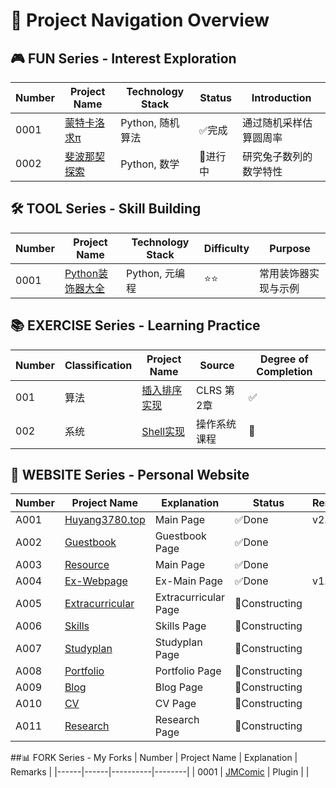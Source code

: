 # 🎯 Project Navigation Overview

## 🎮 FUN Series - Interest Exploration
| Number | Project Name | Technology Stack | Status | Introduction |
|------|----------|--------|------|------|
| 0001 | [蒙特卡洛求π](FUN-0001-MonteCarlo-Pi) | Python, 随机算法 | ✅完成 | 通过随机采样估算圆周率 |
| 0002 | [斐波那契探索](FUN-0002-Fibonacci-Research) | Python, 数学 | 🔄进行中 | 研究兔子数列的数学特性 |

## 🛠️ TOOL Series - Skill Building
| Number | Project Name | Technology Stack | Difficulty | Purpose |
|------|----------|--------|------|------|
| 0001 | [Python装饰器大全](SKILLS-0001-Python-Decorators) | Python, 元编程 | ⭐⭐ | 常用装饰器实现与示例 |

## 📚 EXERCISE Series - Learning Practice
| Number | Classification | Project Name | Source | Degree of Completion |
|------|------|----------|------|--------|
| 001 | 算法 | [插入排序实现](WORKS-001-CLRS-InsertionSort) | CLRS 第2章 | ✅ |
| 002 | 系统 | [Shell实现](WORKS-002-OS-Shell) | 操作系统课程 | 🔄 |

## 💼 WEBSITE Series - Personal Website
| Number | Project Name | Explanation | Status | Remarks |
|------|------|----------|------|--------|
| A001 | [Huyang3780.top](https://huyang3780.top) | Main Page | ✅Done | v2.0.0 |
| A002 | [Guestbook](https://guestbook.huyang3780.top) | Guestbook Page | ✅Done | |
| A003 | [Resource](https://resource.huyang3780.top) | Main Page | ✅Done | |
| A004 | [Ex-Webpage](https://ex.huyang3780.top) | Ex-Main Page | ✅Done | v1.5.0 |
| A005 | [Extracurricular](https://extracurricular.huyang3780.top) | Extracurricular Page | 🔄Constructing | |
| A006 | [Skills](https://skills.huyang3780.top) | Skills Page | 🔄Constructing | |
| A007 | [Studyplan](https://studyplan.huyang3780.top)  | Studyplan Page | 🔄Constructing | |
| A008 | [Portfolio](https://portfolio.huyang3780.top) | Portfolio Page | 🔄Constructing | |
| A009 | [Blog](https://blog.huyang3780.top) | Blog Page | 🔄Constructing | |
| A010 | [CV](https://cv.huyang3780.top) | CV Page | 🔄Constructing | |
| A011 | [Research](https://research.huyang3780.top) | Research Page | 🔄Constructing | |

##📊 FORK Series - My Forks
| Number | Project Name | Explanation | Remarks |
|------|------|----------|--------|
| 0001 | [JMComic](https://github.com/Jeffer-Hu/FORK-0001-JMComic) | Plugin | |
